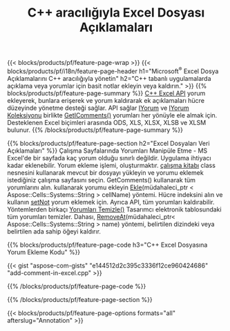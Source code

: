 ﻿---
title: C++ aracılığıyla Excel Dosyası Açıklamaları
url: /tr/cpp/annotation/
description: C++ kitaplığı ile Excel ve OpenOffice elektronik tablolarının veri açıklama yorumlarını ekleyin veya kaldırın.
---
{{< blocks/products/pf/feature-page-wrap >}}
{{< blocks/products/pf/i18n/feature-page-header h1="Microsoft<sup>&reg;</sup> Excel Dosya Açıklamalarını C++ aracılığıyla yönetin" h2="C++ tabanlı uygulamalarda açıklama veya yorumlar için basit notlar ekleyin veya kaldırın." >}}
{{% blocks/products/pf/feature-page-summary %}}
[C++ Excel API](/cells/cpp/) yorum ekleyerek, bunlara erişerek ve yorum kaldırarak ek açıklamaları hücre düzeyinde yönetme desteği sağlar. API sağlar [IYorum](https://apireference.aspose.com/cells/cpp/class/aspose.cells.i_comment) ve [IYorum Koleksiyonu](https://apireference.aspose.com/cells/cpp/class/aspose.cells.i_comment_collection) birlikte [GetIComments()](https://apireference.aspose.com/cells/cpp/class/aspose.cells.i_worksheet#ae7cce5f85b7b25a1e5c58df1b613ca5a) yorumları her yönüyle ele almak için. Desteklenen Excel biçimleri arasında ODS, XLS, XLSX, XLSB ve XLSM bulunur.
{{% /blocks/products/pf/feature-page-summary %}}

{{% blocks/products/pf/feature-page-section h2="Excel Dosyaları Veri Açıklamaları" %}}
Çalışma Sayfalarında Yorumları Manipüle Etme - MS Excel'de bir sayfada kaç yorum olduğu sınırlı değildir. Uygulama ihtiyacı kadar eklenebilir. Yorum ekleme işlemi, oluşturmaktır. [çalışma kitabı](https://apireference.aspose.com/cells/cpp/class/aspose.cells.i_workbook) class nesnesini kullanarak mevcut bir dosyayı yükleyin ve yorumu eklemek istediğiniz çalışma sayfasını seçin. GetComments() kullanarak tüm yorumlarını alın. kullanarak yorumu ekleyin [Ekle](https://apireference.aspose.com/cells/cpp/class/aspose.cells.i_comment_collection#a3f014415e292fa15c6220e9727dad384)(müdahaleci_ptr < Aspose::Cells::Systems::String > cellName) yöntemi. Hücre indeksini alın ve kullanın [setNot](https://apireference.aspose.com/cells/cpp/com.aspose.cells/comment#Note) yorum eklemek için. Ayrıca API, tüm yorumları kaldırabilir. Yöntemlerden birkaçı [Yorumları Temizle()](https://apireference.aspose.com/cells/cpp/class/aspose.cells.i_worksheet#ad4e0ea291ae60fc1b5d815e520edc6c3) Tasarımcı elektronik tablosundaki tüm yorumları temizler. Dahası, [RemoveAt](https://apireference.aspose.com/cells/cpp/class/aspose.cells.i_worksheet_collection#addabcc7d7d76874694018fb3ba37b72c)(müdahaleci_ptr< Aspose::Cells::Systems::String > name) yöntemi, belirtilen dizindeki veya belirtilen ada sahip öğeyi kaldırır.

{{% blocks/products/pf/feature-page-code h3="C++ Excel Dosyasına Yorum Ekleme Kodu" %}}

{{< gist "aspose-com-gists" "e144512d2c395c3336f12ce960424686" "add-comment-in-excel.cpp" >}}

{{% /blocks/products/pf/feature-page-code %}}

{{% /blocks/products/pf/feature-page-section %}}

{{< blocks/products/pf/feature-page-options formats="all" afterslug="Annotation" >}}